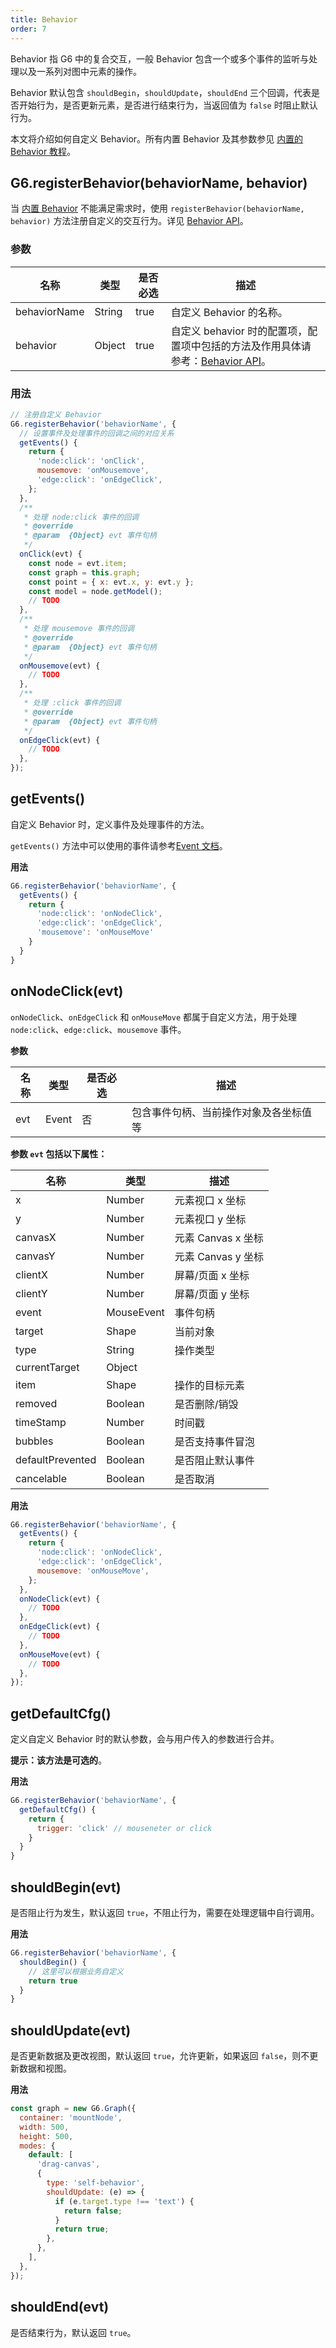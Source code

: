 ```yaml
---
title: Behavior
order: 7
---
```


Behavior 指 G6 中的复合交互，一般 Behavior 包含一个或多个事件的监听与处理以及一系列对图中元素的操作。

Behavior 默认包含 `shouldBegin`，`shouldUpdate`，`shouldEnd` 三个回调，代表是否开始行为，是否更新元素，是否进行结束行为，当返回值为 `false` 时阻止默认行为。

本文将介绍如何自定义 Behavior。所有内置 Behavior 及其参数参见 [内置的 Behavior 教程](/zh/docs/manual/middle/states/defaultBehavior)。

## G6.registerBehavior(behaviorName, behavior)

当 [内置 Behavior](/zh/docs/manual/middle/states/defaultBehavior) 不能满足需求时，使用 `registerBehavior(behaviorName, behavior)` 方法注册自定义的交互行为。详见 [Behavior API](/zh/docs/api/Behavior)。

### 参数

| 名称 | 类型 | 是否必选 | 描述 |
| --- | --- | --- | --- |
| behaviorName | String | true | 自定义 Behavior 的名称。 |
| behavior | Object | true | 自定义 behavior 时的配置项，配置项中包括的方法及作用具体请参考：[Behavior API](/zh/docs/api/Behavior)。 |

### 用法

```javascript
// 注册自定义 Behavior
G6.registerBehavior('behaviorName', {
  // 设置事件及处理事件的回调之间的对应关系
  getEvents() {
    return {
      'node:click': 'onClick',
      mousemove: 'onMousemove',
      'edge:click': 'onEdgeClick',
    };
  },
  /**
   * 处理 node:click 事件的回调
   * @override
   * @param  {Object} evt 事件句柄
   */
  onClick(evt) {
    const node = evt.item;
    const graph = this.graph;
    const point = { x: evt.x, y: evt.y };
    const model = node.getModel();
    // TODO
  },
  /**
   * 处理 mousemove 事件的回调
   * @override
   * @param  {Object} evt 事件句柄
   */
  onMousemove(evt) {
    // TODO
  },
  /**
   * 处理 :click 事件的回调
   * @override
   * @param  {Object} evt 事件句柄
   */
  onEdgeClick(evt) {
    // TODO
  },
});
```

## getEvents()

自定义 Behavior 时，定义事件及处理事件的方法。

`getEvents()` 方法中可以使用的事件请参考[Event 文档](/zh/docs/api/Event)。

**用法**

```javascript
G6.registerBehavior('behaviorName', {
  getEvents() {
    return {
      'node:click': 'onNodeClick',
      'edge:click': 'onEdgeClick',
      'mousemove': 'onMouseMove'
    }
  }
}
```

## onNodeClick(evt)

`onNodeClick`、`onEdgeClick` 和 `onMouseMove` 都属于自定义方法，用于处理 `node:click`、`edge:click`、`mousemove` 事件。

**参数**

| 名称 | 类型  | 是否必选 | 描述                                   |
| ---- | ----- | -------- | -------------------------------------- |
| evt  | Event | 否       | 包含事件句柄、当前操作对象及各坐标值等 |

**参数 `evt` 包括以下属性：**

| 名称             | 类型       | 描述               |
| ---------------- | ---------- | ------------------ |
| x                | Number     | 元素视口 x 坐标    |
| y                | Number     | 元素视口 y 坐标    |
| canvasX          | Number     | 元素 Canvas x 坐标 |
| canvasY          | Number     | 元素 Canvas y 坐标 |
| clientX          | Number     | 屏幕/页面 x 坐标   |
| clientY          | Number     | 屏幕/页面 y 坐标   |
| event            | MouseEvent | 事件句柄           |
| target           | Shape      | 当前对象           |
| type             | String     | 操作类型           |
| currentTarget    | Object     |                    |
| item             | Shape      | 操作的目标元素     |
| removed          | Boolean    | 是否删除/销毁      |
| timeStamp        | Number     | 时间戳             |
| bubbles          | Boolean    | 是否支持事件冒泡   |
| defaultPrevented | Boolean    | 是否阻止默认事件   |
| cancelable       | Boolean    | 是否取消           |

**用法**

```javascript
G6.registerBehavior('behaviorName', {
  getEvents() {
    return {
      'node:click': 'onNodeClick',
      'edge:click': 'onEdgeClick',
      mousemove: 'onMouseMove',
    };
  },
  onNodeClick(evt) {
    // TODO
  },
  onEdgeClick(evt) {
    // TODO
  },
  onMouseMove(evt) {
    // TODO
  },
});
```

## getDefaultCfg()

定义自定义 Behavior 时的默认参数，会与用户传入的参数进行合并。

**提示：该方法是可选的**。

**用法**

```javascript
G6.registerBehavior('behaviorName', {
  getDefaultCfg() {
    return {
      trigger: 'click' // mouseneter or click
    }
  }
}
```

## shouldBegin(evt)

是否阻止行为发生，默认返回 `true`，不阻止行为，需要在处理逻辑中自行调用。

**用法**

```javascript
G6.registerBehavior('behaviorName', {
  shouldBegin() {
    // 这里可以根据业务自定义
    return true
  }
}
```

## shouldUpdate(evt)

是否更新数据及更改视图，默认返回 `true`，允许更新，如果返回 `false`，则不更新数据和视图。

**用法**

```javascript
const graph = new G6.Graph({
  container: 'mountNode',
  width: 500,
  height: 500,
  modes: {
    default: [
      'drag-canvas',
      {
        type: 'self-behavior',
        shouldUpdate: (e) => {
          if (e.target.type !== 'text') {
            return false;
          }
          return true;
        },
      },
    ],
  },
});
```

## shouldEnd(evt)

是否结束行为，默认返回 `true`。
